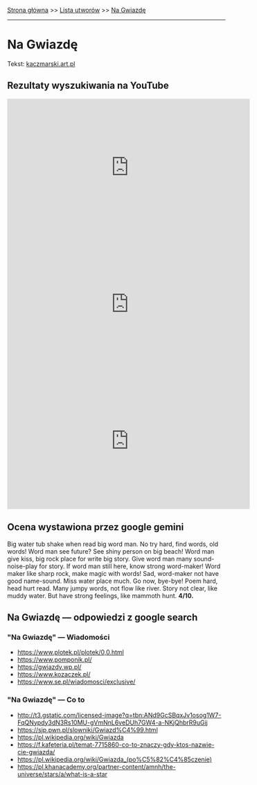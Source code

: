 [Strona główna](../index.md) >> [Lista utworów](../list.md) >> [Na Gwiazdę](315.md)

---

# Na Gwiazdę

Tekst: [kaczmarski.art.pl](https://www.kaczmarski.art.pl/tworczosc/wiersze/na-gwiazde/)

## Rezultaty wyszukiwania na YouTube

<iframe width="560" height="315" src="https://www.youtube.com/embed/8B73e9WFiPY?si=IdontcarewhotheIRSsendsImnotpayingtaxes" title="YouTube video player" frameborder="0" allow="accelerometer; autoplay; clipboard-write; encrypted-media; gyroscope; picture-in-picture; web-share" referrerpolicy="strict-origin-when-cross-origin" allowfullscreen></iframe>

<iframe width="560" height="315" src="https://www.youtube.com/embed/NneugXQBI5k?si=IdontcarewhotheIRSsendsImnotpayingtaxes" title="YouTube video player" frameborder="0" allow="accelerometer; autoplay; clipboard-write; encrypted-media; gyroscope; picture-in-picture; web-share" referrerpolicy="strict-origin-when-cross-origin" allowfullscreen></iframe>

<iframe width="560" height="315" src="https://www.youtube.com/embed/eOnvCirztHk?si=IdontcarewhotheIRSsendsImnotpayingtaxes" title="YouTube video player" frameborder="0" allow="accelerometer; autoplay; clipboard-write; encrypted-media; gyroscope; picture-in-picture; web-share" referrerpolicy="strict-origin-when-cross-origin" allowfullscreen></iframe>

## Ocena wystawiona przez google gemini

Big water tub shake when read big word man. No try hard, find words, old words! Word man see future? See shiny person on big beach! Word man give kiss, big rock place for write big story. Give word man many sound-noise-play for story. If word man still here, know strong word-maker! Word maker like sharp rock, make magic with words! Sad, word-maker not have good name-sound. Miss water place much. Go now, bye-bye! Poem hard, head hurt read. Many jumpy words, not flow like river. Story not clear, like muddy water. But have strong feelings, like mammoth hunt. **4/10.**


## Na Gwiazdę — odpowiedzi z google search

### "Na Gwiazdę" — Wiadomości

- <https://www.plotek.pl/plotek/0,0.html>
- <https://www.pomponik.pl/>
- <https://gwiazdy.wp.pl/>
- <https://www.kozaczek.pl/>
- <https://www.se.pl/wiadomosci/exclusive/>

### "Na Gwiazdę" — Co to

- <http://t3.gstatic.com/licensed-image?q=tbn:ANd9GcSBqxJv1osog1W7-FqQNypdy3dN3Rs10MU-gVmNnL6veDUh7GW4-a-NKjQhbrR9uGij>
- <https://sjp.pwn.pl/slowniki/Gwiazd%C4%99.html>
- <https://pl.wikipedia.org/wiki/Gwiazda>
- <https://f.kafeteria.pl/temat-7715860-co-to-znaczy-gdy-ktos-nazwie-cie-gwiazda/>
- <https://pl.wikipedia.org/wiki/Gwiazda_(po%C5%82%C4%85czenie)>
- <https://pl.khanacademy.org/partner-content/amnh/the-universe/stars/a/what-is-a-star>

